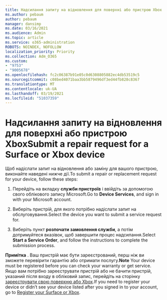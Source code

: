 ```yaml
---
title: Надсилання запиту на відновлення для поверхні або пристрою Xbox
ms.author: pebaum
author: pebaum
manager: dansimp
ms.date: 03/16/2021
ms.audience: Admin
ms.topic: article
ms.service: o365-administration
ROBOTS: NOINDEX, NOFOLLOW
localization_priority: Priority
ms.collection: Adm_O365
ms.custom:
- "9753"
- "9005678"
ms.openlocfilehash: fc2c06387b91e05c0d6308805882ec4db53519c5
ms.sourcegitcommit: c08bed4071baa3bb5879496df3ed44fb828c8367
ms.translationtype: MT
ms.contentlocale: uk-UA
ms.lasthandoff: 03/19/2021
ms.locfileid: "51037359"
---
```

# <a name="submit-a-repair-request-for-a-surface-or-xbox-device"></a><span data-ttu-id="f603e-102">Надсилання запиту на відновлення для поверхні або пристрою Xbox</span><span class="sxs-lookup"><span data-stu-id="f603e-102">Submit a repair request for a Surface or Xbox device</span></span>

<span data-ttu-id="f603e-103">Щоб надіслати запит на відновлення або заміну для вашого пристрою, виконайте наведені нижче дії.</span><span class="sxs-lookup"><span data-stu-id="f603e-103">To submit a repair or replacement request for your device, follow these steps:</span></span>

1. <span data-ttu-id="f603e-104">Перейдіть на вкладку **служби пристроїв** і ввійдіть за допомогою свого облікового запису Microsoft.</span><span class="sxs-lookup"><span data-stu-id="f603e-104">Go to **Device Services**, and sign in with your Microsoft account.</span></span>

2. <span data-ttu-id="f603e-105">Виберіть пристрій, для якого потрібно надіслати запит на обслуговування.</span><span class="sxs-lookup"><span data-stu-id="f603e-105">Select the device you want to submit a service request for.</span></span>

3. <span data-ttu-id="f603e-106">Виберіть пункт **розпочати замовлення служби**, а потім дотримуйтеся вказівок, щоб завершити процес надсилання.</span><span class="sxs-lookup"><span data-stu-id="f603e-106">Select **Start a Service Order**, and follow the instructions to complete the submission process.</span></span>

<span data-ttu-id="f603e-107">**Примітка** . Ваш пристрій має бути зареєстрований, перш ніж ви зможете перевірити гарантію або отримати послугу.</span><span class="sxs-lookup"><span data-stu-id="f603e-107">**Note** Your device must be registered before you can check your warranty or get service.</span></span> <span data-ttu-id="f603e-108">Якщо вам потрібно зареєструвати пристрій або не бачити пристрій, указаний після входу в обліковий запис, перейдіть на сторінку [зареєструвати свою поверхню або Xbox](https://support.microsoft.com/surface/register-your-surface-or-xbox-fd7d73f8-b0e6-c9fa-e83b-0b64652e2376).</span><span class="sxs-lookup"><span data-stu-id="f603e-108">If you need to register your device or didn’t see your device listed after you signed in to your account, go to [Register your Surface or Xbox](https://support.microsoft.com/surface/register-your-surface-or-xbox-fd7d73f8-b0e6-c9fa-e83b-0b64652e2376).</span></span>
